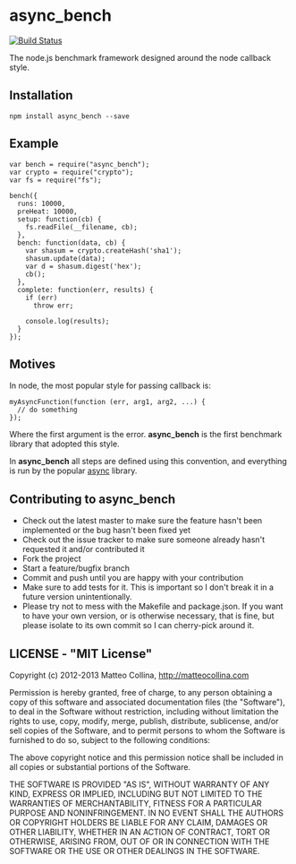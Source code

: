 async_bench
=======
[![Build
Status](https://travis-ci.org/mcollina/async_bench.png)](https://travis-ci.org/mcollina/async_bench)

The node.js benchmark framework designed around the node callback style.

## Installation

```
npm install async_bench --save
```

## Example

```
var bench = require("async_bench");
var crypto = require("crypto");
var fs = require("fs");

bench({
  runs: 10000,
  preHeat: 10000,
  setup: function(cb) {
    fs.readFile(__filename, cb);
  },
  bench: function(data, cb) { 
    var shasum = crypto.createHash('sha1');
    shasum.update(data);
    var d = shasum.digest('hex');
    cb();
  },
  complete: function(err, results) {
    if (err)
      throw err;

    console.log(results);
  }
});

```

## Motives

In node, the most popular style for passing callback is:
```
myAsyncFunction(function (err, arg1, arg2, ...) {
  // do something
});
```
Where the first argument is the error.
__async_bench__ is the first benchmark
library that adopted this style.

In __async_bench__ all steps are defined using this convention,
and everything is run by the popular
[async](https://github.com/caolan/async) library.

## Contributing to async_bench

* Check out the latest master to make sure the feature hasn't been
  implemented or the bug hasn't been fixed yet
* Check out the issue tracker to make sure someone already hasn't
  requested it and/or contributed it
* Fork the project
* Start a feature/bugfix branch
* Commit and push until you are happy with your contribution
* Make sure to add tests for it. This is important so I don't break it
  in a future version unintentionally.
* Please try not to mess with the Makefile and package.json. If you
  want to have your own version, or is otherwise necessary, that is
  fine, but please isolate to its own commit so I can cherry-pick around
  it.

## LICENSE - "MIT License"

Copyright (c) 2012-2013 Matteo Collina, http://matteocollina.com

Permission is hereby granted, free of charge, to any person
obtaining a copy of this software and associated documentation
files (the "Software"), to deal in the Software without
restriction, including without limitation the rights to use,
copy, modify, merge, publish, distribute, sublicense, and/or sell
copies of the Software, and to permit persons to whom the
Software is furnished to do so, subject to the following
conditions:

The above copyright notice and this permission notice shall be
included in all copies or substantial portions of the Software.

THE SOFTWARE IS PROVIDED "AS IS", WITHOUT WARRANTY OF ANY KIND,
EXPRESS OR IMPLIED, INCLUDING BUT NOT LIMITED TO THE WARRANTIES
OF MERCHANTABILITY, FITNESS FOR A PARTICULAR PURPOSE AND
NONINFRINGEMENT. IN NO EVENT SHALL THE AUTHORS OR COPYRIGHT
HOLDERS BE LIABLE FOR ANY CLAIM, DAMAGES OR OTHER LIABILITY,
WHETHER IN AN ACTION OF CONTRACT, TORT OR OTHERWISE, ARISING
FROM, OUT OF OR IN CONNECTION WITH THE SOFTWARE OR THE USE OR
OTHER DEALINGS IN THE SOFTWARE.

